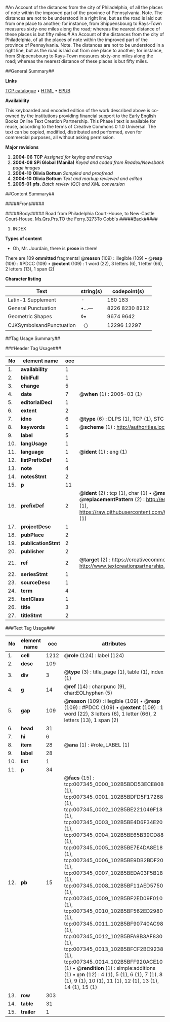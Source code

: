 #An Account of the distances from the city of Philadelphia, of all the places of note within the improved part of the province of Pennsylvania. Note. The distances are not to be understood in a right line, but as the road is laid out from one place to another; for instance, from Shippensbourg to Rays-Town measures sixty-one miles along the road; whereas the nearest distance of these places is but fifty miles.#
An Account of the distances from the city of Philadelphia, of all the places of note within the improved part of the province of Pennsylvania. Note. The distances are not to be understood in a right line, but as the road is laid out from one place to another; for instance, from Shippensbourg to Rays-Town measures sixty-one miles along the road; whereas the nearest distance of these places is but fifty miles.

##General Summary##

**Links**

[TCP catalogue](http://www.ota.ox.ac.uk/tcp/)  • 
[HTML](http://tei.it.ox.ac.uk/tcp/Texts-HTML/free/N05/N05785.html)  • 
[EPUB](http://tei.it.ox.ac.uk/tcp/Texts-EPUB/free/N05/N05785.epub)

**Availability**

This keyboarded and encoded edition of the
	       work described above is co-owned by the institutions
	       providing financial support to the Early English Books
	       Online Text Creation Partnership. This Phase I text is
	       available for reuse, according to the terms of Creative
	       Commons 0 1.0 Universal. The text can be copied,
	       modified, distributed and performed, even for
	       commercial purposes, all without asking permission.

**Major revisions**

1. __2004-06__ __TCP__ *Assigned for keying and markup*
1. __2004-08__ __SPi Global (Manila)__ *Keyed and coded from Readex/Newsbank page images*
1. __2004-10__ __Olivia Bottum__ *Sampled and proofread*
1. __2004-10__ __Olivia Bottum__ *Text and markup reviewed and edited*
1. __2005-01__ __pfs.__ *Batch review (QC) and XML conversion*

##Content Summary##

#####Front#####

#####Body#####
Road from Philadelphia Court-House, to New-Castle Court-House. Ms.Qrs.Prs.TO the Ferry.3273To Cobb's
#####Back#####

1. INDEX

**Types of content**

  * Oh, Mr. Jourdain, there is **prose** in there!

There are 109 **ommitted** fragments! 
 @__reason__ (109) : illegible (109)  •  @__resp__ (109) : #PDCC (109)  •  @__extent__ (109) : 1 word (22), 3 letters (6), 1 letter (66), 2 letters (13), 1 span (2)

**Character listing**


|Text|string(s)|codepoint(s)|
|---|---|---|
|Latin-1 Supplement| ·|160 183|
|General Punctuation|•…—|8226 8230 8212|
|Geometric Shapes|◊▪|9674 9642|
|CJKSymbolsandPunctuation|〈〉|12296 12297|

##Tag Usage Summary##

###Header Tag Usage###

|No|element name|occ|attributes|
|---|---|---|---|
|1.|__availability__|1||
|2.|__biblFull__|1||
|3.|__change__|5||
|4.|__date__|7| @__when__ (1) : 2005-03 (1)|
|5.|__editorialDecl__|1||
|6.|__extent__|2||
|7.|__idno__|6| @__type__ (6) : DLPS (1), TCP (1), STC (1), NOTIS (1), IMAGE-SET (1), EVANS-CITATION (1)|
|8.|__keywords__|1| @__scheme__ (1) : http://authorities.loc.gov/ (1)|
|9.|__label__|5||
|10.|__langUsage__|1||
|11.|__language__|1| @__ident__ (1) : eng (1)|
|12.|__listPrefixDef__|1||
|13.|__note__|4||
|14.|__notesStmt__|2||
|15.|__p__|11||
|16.|__prefixDef__|2| @__ident__ (2) : tcp (1), char (1)  •  @__matchPattern__ (2) : ([0-9\-]+):([0-9IVX]+) (1), (.+) (1)  •  @__replacementPattern__ (2) : http://eebo.chadwyck.com/downloadtiff?vid=$1&page=$2 (1), https://raw.githubusercontent.com/textcreationpartnership/Texts/master/tcpchars.xml#$1 (1)|
|17.|__projectDesc__|1||
|18.|__pubPlace__|2||
|19.|__publicationStmt__|2||
|20.|__publisher__|2||
|21.|__ref__|2| @__target__ (2) : https://creativecommons.org/publicdomain/zero/1.0/ (1), http://www.textcreationpartnership.org/docs/. (1)|
|22.|__seriesStmt__|1||
|23.|__sourceDesc__|1||
|24.|__term__|4||
|25.|__textClass__|1||
|26.|__title__|3||
|27.|__titleStmt__|2||


###Text Tag Usage###

|No|element name|occ|attributes|
|---|---|---|---|
|1.|__cell__|1212| @__role__ (124) : label (124)|
|2.|__desc__|109||
|3.|__div__|3| @__type__ (3) : title_page (1), table (1), index (1)|
|4.|__g__|14| @__ref__ (14) : char:punc (9), char:EOLhyphen (5)|
|5.|__gap__|109| @__reason__ (109) : illegible (109)  •  @__resp__ (109) : #PDCC (109)  •  @__extent__ (109) : 1 word (22), 3 letters (6), 1 letter (66), 2 letters (13), 1 span (2)|
|6.|__head__|31||
|7.|__hi__|6||
|8.|__item__|28| @__ana__ (1) : #role_LABEL (1)|
|9.|__label__|28||
|10.|__list__|1||
|11.|__p__|34||
|12.|__pb__|15| @__facs__ (15) : tcp:007345_0000_102B5BDD53ECE808 (1), tcp:007345_0001_102B5BDFD5F17268 (1), tcp:007345_0002_102B5BE221049F18 (1), tcp:007345_0003_102B5BE4D6F34E20 (1), tcp:007345_0004_102B5BE65B39CD88 (1), tcp:007345_0005_102B5BE7E4DA8E18 (1), tcp:007345_0006_102B5BE9DB2BDF20 (1), tcp:007345_0007_102B5BEDA03F5B18 (1), tcp:007345_0008_102B5BF11AED5750 (1), tcp:007345_0009_102B5BF2ED09F010 (1), tcp:007345_0010_102B5BF562ED2980 (1), tcp:007345_0011_102B5BF90740AC98 (1), tcp:007345_0012_102B5BFA8B3AF830 (1), tcp:007345_0013_102B5BFCF2BC9238 (1), tcp:007345_0014_102B5BFF920ACE10 (1)  •  @__rendition__ (1) : simple:additions (1)  •  @__n__ (12) : 4 (1), 5 (1), 6 (1), 7 (1), 8 (1), 9 (1), 10 (1), 11 (1), 12 (1), 13 (1), 14 (1), 15 (1)|
|13.|__row__|303||
|14.|__table__|31||
|15.|__trailer__|1||
